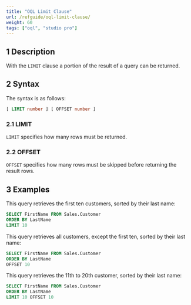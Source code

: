 ```yaml
---
title: "OQL Limit Clause"
url: /refguide/oql-limit-clause/
weight: 60
tags: ["oql", "studio pro"]
---
```


## 1 Description

With the `LIMIT` clause a portion of the result of a query can be returned.

## 2 Syntax

The syntax is as follows:

```sql {linenos=false} {linenos=false}
[ LIMIT number ] [ OFFSET number ]
```

### 2.1 LIMIT

`LIMIT` specifies how many rows must be returned.

### 2.2 OFFSET

`OFFSET` specifies how many rows must be skipped before returning the result rows.

## 3 Examples

This query retrieves the first ten customers, sorted by their last name:

```sql {linenos=false}
SELECT FirstName FROM Sales.Customer
ORDER BY LastName
LIMIT 10
```

This query retrieves all customers, except the first ten, sorted by their last name:

```sql {linenos=false}
SELECT FirstName FROM Sales.Customer
ORDER BY LastName
OFFSET 10
```

This query retrieves the 11th to 20th customer, sorted by their last name:

```sql {linenos=false}
SELECT FirstName FROM Sales.Customer
ORDER BY LastName
LIMIT 10 OFFSET 10
```
